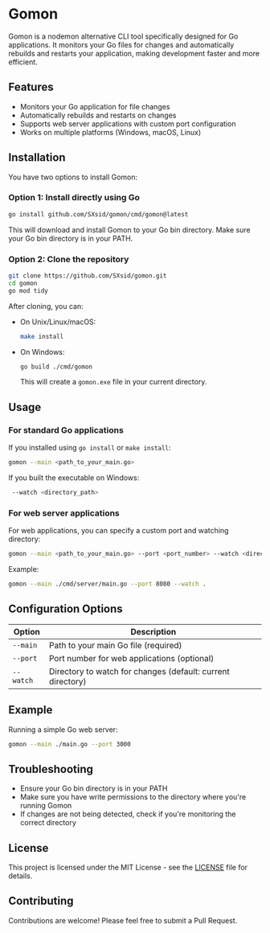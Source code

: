 # Gomon

Gomon is a nodemon alternative CLI tool specifically designed for Go applications. It monitors your Go files for changes and automatically rebuilds and restarts your application, making development faster and more efficient.


## Features

- Monitors your Go application for file changes
- Automatically rebuilds and restarts on changes
- Supports web server applications with custom port configuration
- Works on multiple platforms (Windows, macOS, Linux)

## Installation

You have two options to install Gomon:

### Option 1: Install directly using Go

```bash
go install github.com/SXsid/gomon/cmd/gomon@latest
```

This will download and install Gomon to your Go bin directory. Make sure your Go bin directory is in your PATH.

### Option 2: Clone the repository

```bash
git clone https://github.com/SXsid/gomon.git
cd gomon
go mod tidy
```

After cloning, you can:

- On Unix/Linux/macOS:
  ```bash
  make install
  ```

- On Windows:
  ```bash
  go build ./cmd/gomon
  ```
  This will create a `gomon.exe` file in your current directory.

## Usage

### For standard Go applications

If you installed using `go install` or `make install`:

```bash
gomon --main <path_to_your_main.go>
```

If you built the executable on Windows:

```bash
 --watch <directory_path>
```

### For web server applications

For web applications, you can specify a custom port and watching directory:
```bash
gomon --main <path_to_your_main.go> --port <port_number> --watch <directory_path>
```

Example:

```bash
gomon --main ./cmd/server/main.go --port 8080 --watch .
```

## Configuration Options

| Option | Description |
|--------|-------------|
| `--main` | Path to your main Go file (required) |
| `--port` | Port number for web applications (optional) |
| `--watch` | Directory to watch for changes (default: current directory) |

## Example

Running a simple Go web server:

```bash
gomon --main ./main.go --port 3000
```

## Troubleshooting

- Ensure your Go bin directory is in your PATH
- Make sure you have write permissions to the directory where you're running Gomon
- If changes are not being detected, check if you're monitoring the correct directory

## License

This project is licensed under the MIT License - see the [LICENSE](LICENSE) file for details.

## Contributing

Contributions are welcome! Please feel free to submit a Pull Request.